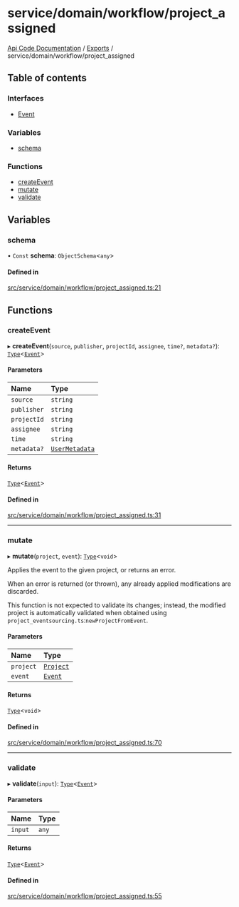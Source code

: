 # service/domain/workflow/project\_assigned
 
[Api Code Documentation](../README.md) / [Exports](../modules.md) / service/domain/workflow/project\_assigned

## Table of contents

### Interfaces

- [Event](../interfaces/service_domain_workflow_project_assigned.Event.md)

### Variables

- [schema](service_domain_workflow_project_assigned.md#schema)

### Functions

- [createEvent](service_domain_workflow_project_assigned.md#createevent)
- [mutate](service_domain_workflow_project_assigned.md#mutate)
- [validate](service_domain_workflow_project_assigned.md#validate)

## Variables

### schema

• `Const` **schema**: `ObjectSchema`\<`any`\>

#### Defined in

[src/service/domain/workflow/project_assigned.ts:21](https://github.com/openkfw/TruBudget/blob/3b9e793/api/src/service/domain/workflow/project_assigned.ts#L21)

## Functions

### createEvent

▸ **createEvent**(`source`, `publisher`, `projectId`, `assignee`, `time?`, `metadata?`): [`Type`](result.md#type)\<[`Event`](../interfaces/service_domain_workflow_project_assigned.Event.md)\>

#### Parameters

| Name | Type |
| :------ | :------ |
| `source` | `string` |
| `publisher` | `string` |
| `projectId` | `string` |
| `assignee` | `string` |
| `time` | `string` |
| `metadata?` | [`UserMetadata`](service_domain_metadata.md#usermetadata) |

#### Returns

[`Type`](result.md#type)\<[`Event`](../interfaces/service_domain_workflow_project_assigned.Event.md)\>

#### Defined in

[src/service/domain/workflow/project_assigned.ts:31](https://github.com/openkfw/TruBudget/blob/3b9e793/api/src/service/domain/workflow/project_assigned.ts#L31)

___

### mutate

▸ **mutate**(`project`, `event`): [`Type`](result.md#type)\<`void`\>

Applies the event to the given project, or returns an error.

When an error is returned (or thrown), any already applied modifications are
discarded.

This function is not expected to validate its changes; instead, the modified project
is automatically validated when obtained using
`project_eventsourcing.ts`:`newProjectFromEvent`.

#### Parameters

| Name | Type |
| :------ | :------ |
| `project` | [`Project`](../interfaces/service_domain_workflow_project.Project.md) |
| `event` | [`Event`](../interfaces/service_domain_workflow_project_assigned.Event.md) |

#### Returns

[`Type`](result.md#type)\<`void`\>

#### Defined in

[src/service/domain/workflow/project_assigned.ts:70](https://github.com/openkfw/TruBudget/blob/3b9e793/api/src/service/domain/workflow/project_assigned.ts#L70)

___

### validate

▸ **validate**(`input`): [`Type`](result.md#type)\<[`Event`](../interfaces/service_domain_workflow_project_assigned.Event.md)\>

#### Parameters

| Name | Type |
| :------ | :------ |
| `input` | `any` |

#### Returns

[`Type`](result.md#type)\<[`Event`](../interfaces/service_domain_workflow_project_assigned.Event.md)\>

#### Defined in

[src/service/domain/workflow/project_assigned.ts:55](https://github.com/openkfw/TruBudget/blob/3b9e793/api/src/service/domain/workflow/project_assigned.ts#L55)
